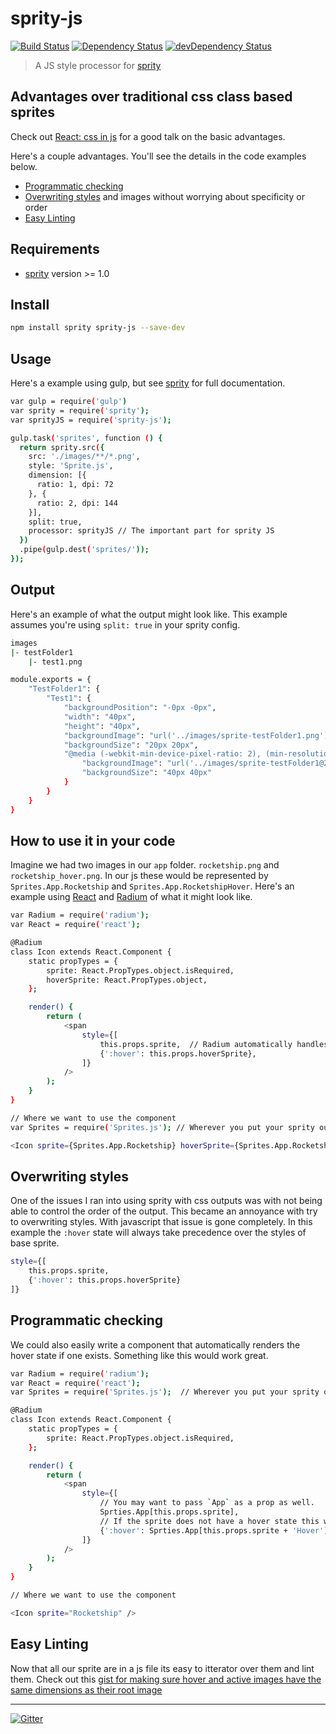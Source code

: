 # sprity-js

[![Build Status](https://travis-ci.org/gregthebusker/sprity-js.svg)](https://travis-ci.org/gregthebusker/sprity-js)
[![Dependency Status](https://david-dm.org/gregthebusker/sprity-js.svg)](https://david-dm.org/gregthebusker/sprity-js)
[![devDependency Status](https://david-dm.org/gregthebusker/sprity-js/dev-status.svg)](https://david-dm.org/gregthebusker/sprity-js#info=devDependencies)

> A JS style processor for [sprity](https://npmjs.org/package/sprity)

## Advantages over traditional css class based sprites

Check out [React: css in js](https://speakerdeck.com/vjeux/react-css-in-js) for a good talk on the basic advantages.

Here's a couple advantages. You'll see the details in the code examples below.

- [Programmatic checking](#programmatic-checking)
- [Overwriting styles](#overwriting-styles) and images without worrying about specificity or order
- [Easy Linting](#easy-linting)


## Requirements

- [sprity](https://npmjs.org/package/sprity) version >= 1.0

## Install

```sh
npm install sprity sprity-js --save-dev
```


## Usage

Here's a example using gulp, but see [sprity](https://npmjs.org/package/sprity) for full documentation.


```sh
var gulp = require('gulp')
var sprity = require('sprity');
var sprityJS = require('sprity-js');

gulp.task('sprites', function () {
  return sprity.src({
    src: './images/**/*.png',
    style: 'Sprite.js',
    dimension: [{
      ratio: 1, dpi: 72
    }, {
      ratio: 2, dpi: 144
    }],
    split: true,
    processor: sprityJS // The important part for sprity JS
  })
  .pipe(gulp.dest('sprites/'));
});
```

## Output

Here's an example of what the output might look like.  This example assumes you're using `split: true` in your sprity config.

```sh
images
|- testFolder1
    |- test1.png
```

```sh
module.exports = {
    "TestFolder1": {
        "Test1": {
            "backgroundPosition": "-0px -0px",
            "width": "40px",
            "height": "40px",
            "backgroundImage": "url('../images/sprite-testFolder1.png')",
            "backgroundSize": "20px 20px",
            "@media (-webkit-min-device-pixel-ratio: 2), (min-resolution: 144dpi)": {
                "backgroundImage": "url('../images/sprite-testFolder1@2x.png')",
                "backgroundSize": "40px 40px"
            }
        }
    }
}
```

## How to use it in your code

Imagine we had two images in our `app` folder. `rocketship.png` and `rocketship_hover.png`.  In our js these would be represented by `Sprites.App.Rocketship` and `Sprites.App.RocketshipHover`.  Here's an example using [React](http://facebook.github.io/react/) and [Radium](http://projects.formidablelabs.com/radium/) of what it might look like.

```sh
var Radium = require('radium');
var React = require('react');

@Radium
class Icon extends React.Component {
    static propTypes = {
        sprite: React.PropTypes.object.isRequired,
        hoverSprite: React.PropTypes.object,
    };

    render() {
        return (
            <span
                style={[
                    this.props.sprite,  // Radium automatically handles the @media rules in your sprite object
                    {':hover': this.props.hoverSprite},
                ]}
            />
        );
    }
}

// Where we want to use the component
var Sprites = require('Sprites.js'); // Wherever you put your sprity output.

<Icon sprite={Sprites.App.Rocketship} hoverSprite={Sprites.App.RocketshipHover} />
```

## Overwriting styles

One of the issues I ran into using sprity with css outputs was with not being able to control the order of the output.  This became an annoyance with try to overwriting styles.  With javascript that issue is gone completely.  In this example the `:hover` state will always take precedence over the styles of base sprite.
```sh
style={[
    this.props.sprite,
    {':hover': this.props.hoverSprite}
]}
```

## Programmatic checking

We could also easily write a component that automatically renders the hover state if one exists.  Something like this would work great.

```sh
var Radium = require('radium');
var React = require('react');
var Sprites = require('Sprites.js');  // Wherever you put your sprity output.

@Radium
class Icon extends React.Component {
    static propTypes = {
        sprite: React.PropTypes.object.isRequired,
    };

    render() {
        return (
            <span
                style={[
                    // You may want to pass `App` as a prop as well.
                    Sprties.App[this.props.sprite],
                    // If the sprite does not have a hover state this will be undefined and still work great.
                    {':hover': Sprties.App[this.props.sprite + 'Hover']},
                ]}
            />
        );
    }
}

// Where we want to use the component

<Icon sprite="Rocketship" />
```

## Easy Linting

Now that all our sprite are in a js file its easy to itterator over them and lint them.
Check out this [gist for making sure hover and active images have the same dimensions as their root image](https://gist.github.com/gregthebusker/97ff53a932fd7cf002ee)

---
[![Gitter](https://badges.gitter.im/Join%20Chat.svg)](https://gitter.im/sprity/sprity?utm_source=badge&utm_medium=badge&utm_campaign=pr-badge)
